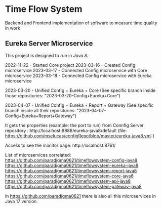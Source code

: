 # Time Flow System 
Backend and Frontend implementation of software to measure time quality in work

## Eureka Server Microservice
This project is designed to run in *Java 8*.

2022-11-22 - Started Core project
2023-03-16 - Created Config microservice
2023-03-17 - Connected Config microservice with Core microservice
2023-03-18 - Connected Config microservice with Eureka microservice

2023-03-20 - Unified Config + Eureka + Core  (See specific branch inside those repositories: "2023-03-20-Config+Eureka+Core")

2023-04-07 - Unified Config + Eureka + Report + Gateway (See specific branch inside all their repositories: "2023-04-07-Config+Eureka+Report+Gateway")


It gets the properties (example: the port to run) from Connfig Server repository
:
http://localhost:8888/eureka-java8/default
(file: https://github.com/mselucas/configRepo/blob/master/eureka-java8.yml )

Access to see the monitor page:
http://localhost:8761/

List of microservices correlated: <br>
https://github.com/paradigma0621/timeflowsystem-config-java8 <br>
https://github.com/paradigma0621/timeflowsystem-eureka-java8 <br>
https://github.com/paradigma0621/timeflowsystem-report-java8 <br>
https://github.com/paradigma0621/timeflowsystem-core-java8 <br>
https://github.com/paradigma0621/timeflowsystem-api-java8 <br>
https://github.com/paradigma0621/timeflowsystem-gateway-java8

In https://github.com/paradigma0621 there is also all this microservices in Java 17 version.
